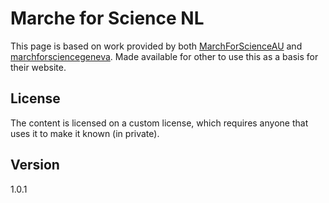 # Marche for Science NL

This page is based on work provided by both [MarchForScienceAU](https://github.com/MarchForScienceAU/marchforscienceau) and [marchforsciencegeneva](https://github.com/marchforsciencegeneva/marchforsciencegeneva.github.io). Made available for other to use this as a basis for their website.

## License
The content is licensed on a custom license, which requires anyone that uses it to make it known (in private).

## Version
1.0.1
